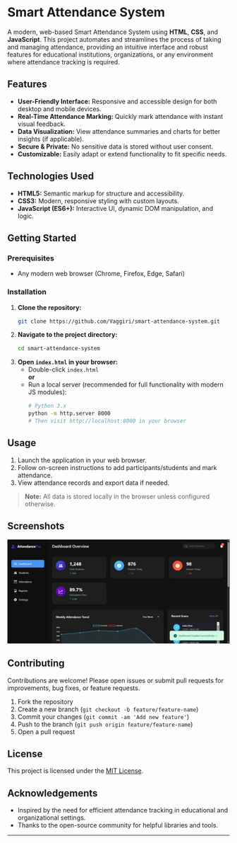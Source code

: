 # Smart Attendance System

A modern, web-based Smart Attendance System using **HTML**, **CSS**, and **JavaScript**. This project automates and streamlines the process of taking and managing attendance, providing an intuitive interface and robust features for educational institutions, organizations, or any environment where attendance tracking is required.

## Features

- **User-Friendly Interface:** Responsive and accessible design for both desktop and mobile devices.
- **Real-Time Attendance Marking:** Quickly mark attendance with instant visual feedback.
- **Data Visualization:** View attendance summaries and charts for better insights (if applicable).
- **Secure & Private:** No sensitive data is stored without user consent.
- **Customizable:** Easily adapt or extend functionality to fit specific needs.

## Technologies Used

- **HTML5:** Semantic markup for structure and accessibility.
- **CSS3:** Modern, responsive styling with custom layouts.
- **JavaScript (ES6+):** Interactive UI, dynamic DOM manipulation, and logic.

## Getting Started

### Prerequisites

- Any modern web browser (Chrome, Firefox, Edge, Safari)

### Installation

1. **Clone the repository:**
   ```bash
   git clone https://github.com/Vaggiri/smart-attendance-system.git
   ```
2. **Navigate to the project directory:**
   ```bash
   cd smart-attendance-system
   ```
3. **Open `index.html` in your browser:**
   - Double-click `index.html`  
   **or**
   - Run a local server (recommended for full functionality with modern JS modules):
     ```bash
     # Python 3.x
     python -m http.server 8000
     # Then visit http://localhost:8000 in your browser
     ```

## Usage

1. Launch the application in your web browser.
2. Follow on-screen instructions to add participants/students and mark attendance.
3. View attendance records and export data if needed.

> **Note:** All data is stored locally in the browser unless configured otherwise.

## Screenshots

<!-- Add screenshots here -->
![Screenshot 1](/screen.png) 

## Contributing

Contributions are welcome! Please open issues or submit pull requests for improvements, bug fixes, or feature requests.

1. Fork the repository
2. Create a new branch (`git checkout -b feature/feature-name`)
3. Commit your changes (`git commit -am 'Add new feature'`)
4. Push to the branch (`git push origin feature/feature-name`)
5. Open a pull request

## License

This project is licensed under the [MIT License](LICENSE).

## Acknowledgements

- Inspired by the need for efficient attendance tracking in educational and organizational settings.
- Thanks to the open-source community for helpful libraries and tools.

---
